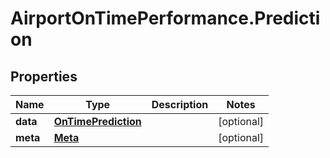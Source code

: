 # AirportOnTimePerformance.Prediction

## Properties

Name | Type | Description | Notes
------------ | ------------- | ------------- | -------------
**data** | [**OnTimePrediction**](OnTimePrediction.md) |  | [optional] 
**meta** | [**Meta**](Meta.md) |  | [optional] 


